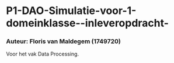 # P1-DAO-Simulatie-voor-1-domeinklasse--inleveropdracht-
### Auteur: Floris van Maldegem (1749720)

Voor het vak Data Processing.